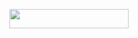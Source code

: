 <p align="center"><a href="https://dashboard.heroku.com/new?template=https://github.com/LOVELYXNETWORK/Giyu"> <img 
src="https://img.shields.io/badge/Deploy%20To%20Heroku-red?style=flat&logo=heroku" width="210" height="34.45" /></a></p>
